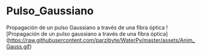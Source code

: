 # Pulso_Gaussiano
Propagación de un pulso Gaussiano a través de una fibra óptica
<span>![</span><span>Propagación de un pulso gaussiano a través de una fibra óptica</span><span>]</span><span>(</span><span>https://raw.githubusercontent.com/parzibyte/WaterPy/master/assets/Anim_Gauss.gif</span><span>)</span>
